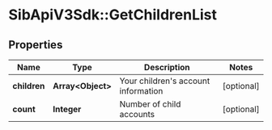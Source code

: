 # SibApiV3Sdk::GetChildrenList

## Properties
Name | Type | Description | Notes
------------ | ------------- | ------------- | -------------
**children** | **Array&lt;Object&gt;** | Your children&#39;s account information | [optional] 
**count** | **Integer** | Number of child accounts | [optional] 


